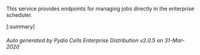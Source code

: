 






This service provides endpoints for managing jobs directly in the enterprise scheduler.

[:summary]

###### Auto generated by Pydio Cells Enterprise Distribution v2.0.5 on 31-Mar-2020
